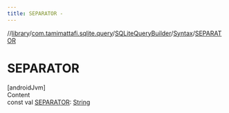 ```yaml
---
title: SEPARATOR -
---
```

//[library](../../../index.md)/[com.tamimattafi.sqlite.query](../../index.md)/[SQLiteQueryBuilder](../index.md)/[Syntax](index.md)/[SEPARATOR](-s-e-p-a-r-a-t-o-r.md)



# SEPARATOR  
[androidJvm]  
Content  
const val [SEPARATOR](-s-e-p-a-r-a-t-o-r.md): [String](https://kotlinlang.org/api/latest/jvm/stdlib/kotlin/-string/index.html)  




